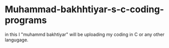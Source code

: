 # Muhammad-bakhhtiyar-s-c-coding-programs
in this I "muhammd bakhtiyar" will be uploading my coding in C or any other langugage.
